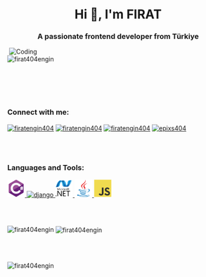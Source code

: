 <h1 align="center">Hi 👋, I'm FIRAT</h1>
<h3 align="center">A passionate frontend developer from Türkiye </h3>

<img align="right" alt="Coding" width="500" src="https://i.hizliresim.com/rkg8teb.jpeg">

<p align="left"> <img src="https://komarev.com/ghpvc/?username=firat404engin&label=Profile%20views&color=0e75b6&style=flat" alt="firat404engin" /> </p>

<p align="left"> <a href="https://twitter.com/" target="blank"><img src="https://img.shields.io/twitter/follow/?logo=twitter&style=for-the-badge" alt="" /></a> </p>
<br><br>
<h3 align="left">Connect with me:</h3>
<p align="left">
<a href="https://codepen.io/firatengin404" target="blank"><img align="center" src="https://raw.githubusercontent.com/rahuldkjain/github-profile-readme-generator/master/src/images/icons/Social/codepen.svg" alt="firatengin404" height="30" width="40" /></a>
<a href="https://linkedin.com/in/firatengin404" target="blank"><img align="center" src="https://raw.githubusercontent.com/rahuldkjain/github-profile-readme-generator/master/src/images/icons/Social/linked-in-alt.svg" alt="firatengin404" height="30" width="40" /></a>
<a href="https://instagram.com/firatengin404" target="blank"><img align="center" src="https://raw.githubusercontent.com/rahuldkjain/github-profile-readme-generator/master/src/images/icons/Social/instagram.svg" alt="firatengin404" height="30" width="40" /></a>
<a href="https://discord.gg/epixs404" target="blank"><img align="center" src="https://raw.githubusercontent.com/rahuldkjain/github-profile-readme-generator/master/src/images/icons/Social/discord.svg" alt="epixs404" height="30" width="40" /></a>
</p>
<br><br>
<h3 align="left">Languages and Tools:</h3>
<p align="left"> <a href="https://www.w3schools.com/cs/" target="_blank" rel="noreferrer"> <img src="https://raw.githubusercontent.com/devicons/devicon/master/icons/csharp/csharp-original.svg" alt="csharp" width="40" height="40"/> </a> <a href="https://www.djangoproject.com/" target="_blank" rel="noreferrer"> <img src="https://cdn.worldvectorlogo.com/logos/django.svg" alt="django" width="40" height="40"/> </a> <a href="https://dotnet.microsoft.com/" target="_blank" rel="noreferrer"> <img src="https://raw.githubusercontent.com/devicons/devicon/master/icons/dot-net/dot-net-original-wordmark.svg" alt="dotnet" width="40" height="40"/> </a> <a href="https://www.java.com" target="_blank" rel="noreferrer"> <img src="https://raw.githubusercontent.com/devicons/devicon/master/icons/java/java-original.svg" alt="java" width="40" height="40"/> </a> <a href="https://developer.mozilla.org/en-US/docs/Web/JavaScript" target="_blank" rel="noreferrer"> <img src="https://raw.githubusercontent.com/devicons/devicon/master/icons/javascript/javascript-original.svg" alt="javascript" width="40" height="40"/> </a> </p>
<br><br>
<p><img align="left" src="https://github-readme-stats.vercel.app/api/top-langs?username=firat404engin&show_icons=true&locale=en&layout=compact" alt="firat404engin" /></p>

<p>&nbsp;<img align="center" src="https://github-readme-stats.vercel.app/api?username=firat404engin&show_icons=true&locale=en" alt="firat404engin" /></p>
<br><br>
<p><img align="center" src="https://github-readme-streak-stats.herokuapp.com/?user=firat404engin&" alt="firat404engin" /></p>
